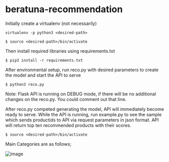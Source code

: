 # beratuna-recommendation


Initially create a virtualenv (not necessarily)

```
virtualenv -p python3 <desired-path>
```

```
$ source <desired-path>/bin/activate
```

Then install required libraries using requirements.txt
```
$ pip3 install -r requirements.txt
```
After environmental setup, run reco.py with desired parameters to create the model and start the API to serve

```
$ python3 reco.py
```

Note: Flask API is running on DEBUG mode, if there will be no additional changes on the reco.py.
You could comment out that line. 

After reco.py competed generating the model, API will immediately become ready to serve. While the API is running, run example.py to see the sample which sends productids to API via request parameters in json format. API will return top ten recommended products with their scores.
```
$ source <desired-path>/bin/activate
```
Main Categories are as follows;

![image](https://user-images.githubusercontent.com/29654044/132079883-64096874-bcee-466c-a86d-23ada0201e23.png)
